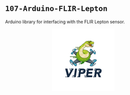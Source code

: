`107-Arduino-FLIR-Lepton`
=========================
Arduino library for interfacing with the FLIR Lepton sensor.

<p align="center">
  <a href="https://github.com/107-systems/Viper-Firmware"><img src="https://github.com/107-systems/.github/raw/main/logo/viper.jpg" width="40%"></a>
</p>
